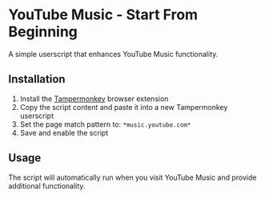 # YouTube Music - Start From Beginning

A simple userscript that enhances YouTube Music functionality.

## Installation

1. Install the [Tampermonkey](https://www.tampermonkey.net/) browser extension
2. Copy the script content and paste it into a new Tampermonkey userscript
3. Set the page match pattern to: `*music.youtube.com*`
4. Save and enable the script

## Usage

The script will automatically run when you visit YouTube Music and provide additional functionality.